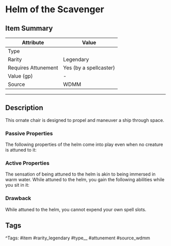 # Helm of the Scavenger

## Item Summary

| Attribute            | Value                        |
|----------------------|------------------------------|
| Type                 |   |
| Rarity               | Legendary             |
| Requires Attunement  | Yes (by a spellcaster)                |
| Value (gp)           | -    |
| Source               | WDMM |

---

## Description

This ornate chair is designed to propel and maneuver a ship through space.

### Passive Properties

The following properties of the helm come into play even when no creature is attuned to it:

### Active Properties

The sensation of being attuned to the helm is akin to being immersed in warm water. While attuned to the helm, you gain the following abilities while you sit in it:

### Drawback

While attuned to the helm, you cannot expend your own spell slots.

## Tags

^Tags: #item #rarity_legendary #type__ #attunement #source_wdmm